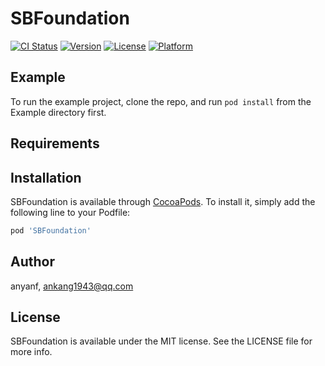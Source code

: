 # SBFoundation

[![CI Status](https://img.shields.io/travis/anyanf/SBFoundation.svg?style=flat)](https://travis-ci.org/anyanf/SBFoundation)
[![Version](https://img.shields.io/cocoapods/v/SBFoundation.svg?style=flat)](https://cocoapods.org/pods/SBFoundation)
[![License](https://img.shields.io/cocoapods/l/SBFoundation.svg?style=flat)](https://cocoapods.org/pods/SBFoundation)
[![Platform](https://img.shields.io/cocoapods/p/SBFoundation.svg?style=flat)](https://cocoapods.org/pods/SBFoundation)

## Example

To run the example project, clone the repo, and run `pod install` from the Example directory first.

## Requirements

## Installation

SBFoundation is available through [CocoaPods](https://cocoapods.org). To install
it, simply add the following line to your Podfile:

```ruby
pod 'SBFoundation'
```

## Author

anyanf, ankang1943@qq.com

## License

SBFoundation is available under the MIT license. See the LICENSE file for more info.
